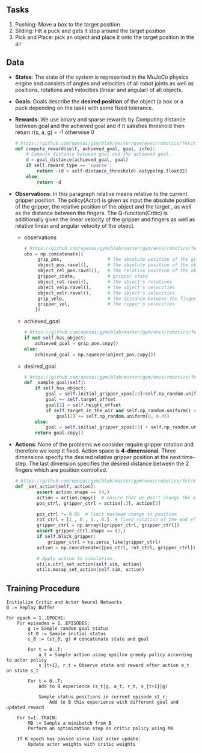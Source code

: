 ## Tasks

1. Pushing: Move a box to the target position
2. Sliding: Hit a puck and gets it stop around the target position
3. Pick and Place: pick an object and place it onto the target position in the air

## Data

- **States**: The state of the system is represented in the MuJoCo physics engine and consists of angles and velocities of all robot joints as well as positions, rotations and velocities (linear and angular) of all objects.
- **Goals**: Goals describe the **desired position** of the object (a box or a puck depending on the task) with some fixed tolerance.

- **Rewards**: We use binary and sparse rewards by Computing distance between goal and the achieved goal and if it satisfies threshold then return r(s, a, g) = -1 otherwise 0

  ```python
  # https://github.com/openai/gym/blob/master/gym/envs/robotics/fetch_env.py#L53
  def compute_reward(self, achieved_goal, goal, info):
      # Compute distance between goal and the achieved goal.
      d = goal_distance(achieved_goal, goal)
      if self.reward_type == 'sparse':
          return -(d > self.distance_threshold).astype(np.float32)
      else:
          return -d
  ```

- **Observations**: In this paragraph relative means relative to the current gripper position. The policy(Actor) is given as input the absolute position of the gripper, the relative position of the object and the target , as well as the distance between the fingers. The Q-function(Critic) is additionally given the linear velocity of the gripper and fingers as well as relative linear and angular velocity of the object.

  - observations

    ```python
    # https://github.com/openai/gym/blob/master/gym/envs/robotics/fetch_env.py#L112
    obs = np.concatenate([
         grip_pos,                 # the absolute position of the gripper
         object_pos.ravel(),       # the absolute position of the object
         object_rel_pos.ravel(),   # the relative position of the object
         gripper_state,            # gripper state
         object_rot.ravel(),       # the object's rotations
         object_velp.ravel(),      # the object's velocities
         object_velr.ravel(),      # the object's velocities
         grip_velp,                # the distance between the fingers
         gripper_vel,              # the ripper's velocities
        ])
    ```

  - achieved_goal

    ```python
    # https://github.com/openai/gym/blob/master/gym/envs/robotics/fetch_env.py#L108
    if not self.has_object:
        achieved_goal = grip_pos.copy()
    else:
        achieved_goal = np.squeeze(object_pos.copy())
    ```

  - desired_goal

    ```python
    # https://github.com/openai/gym/blob/master/gym/envs/robotics/fetch_env.py#L155
    def _sample_goal(self):
        if self.has_object:
            goal = self.initial_gripper_xpos[:3]+self.np_random.uniform( self.target_range,self.target_range,size=3)
            goal += self.target_offset
            goal[2] = self.height_offset
            if self.target_in_the_air and self.np_random.uniform() < 0.5:
                goal[2] += self.np_random.uniform(0, 0.45)
        else:
            goal = self.initial_gripper_xpos[:3] + self.np_random.uniform(-0.15, 0.15, size=3)
        return goal.copy()
    ```

- **Actions**: None of the problems we consider require gripper rotation and therefore we keep it fixed. Action space is **4-dimensional**. Three dimensions specify the desired relative gripper position at the next time-step.  The last dimension specifies the desired distance between the 2 fingers which are position controlled.

  ```python
  # https://github.com/openai/gym/blob/master/gym/envs/robotics/fetch_env.py#L70
  def _set_action(self, action):
          assert action.shape == (4,)
          action = action.copy()  # ensure that we don't change the action outside of this scope
          pos_ctrl, gripper_ctrl = action[:3], action[3]
  
          pos_ctrl *= 0.05  # limit maximum change in position
          rot_ctrl = [1., 0., 1., 0.]  # fixed rotation of the end effector, expressed as a quaternion
          gripper_ctrl = np.array([gripper_ctrl, gripper_ctrl])
          assert gripper_ctrl.shape == (2,)
          if self.block_gripper:
              gripper_ctrl = np.zeros_like(gripper_ctrl)
          action = np.concatenate([pos_ctrl, rot_ctrl, gripper_ctrl])
  
          # Apply action to simulation.
          utils.ctrl_set_action(self.sim, action)
          utils.mocap_set_action(self.sim, action)
  ```



## Training Procedure

```shell
Initialize Critic and Actor Neural Networks
B := Replay Buffer

For epoch = 1..EPOCHS:
    For episodes = 1..EPISODES:
        g := Sample random goal status
        st_0 := Sample initial status
        s_0 := (st_0, g) # concatenate state and goal

        For t = 0..T:
            a_t = Sample action using epsilon greedy policy according to actor policy
            s_{t+1}, r_t = Observe state and reward after action a_t on state s_t

        For t = 0..T:
            Add to B experience (s_t|g, a_t, r_t, s_{t+1}|g)

            Sample status positions in current episode st_r:
                Add to B this experience with different goal and updated reward

    For t=1..TRAIN:
        MB := Sample a minibatch from B
        Perform an optimization step on critic policy using MB

    If K epoch has passed since last actor update:
        Update actor weights with critic weights
```

